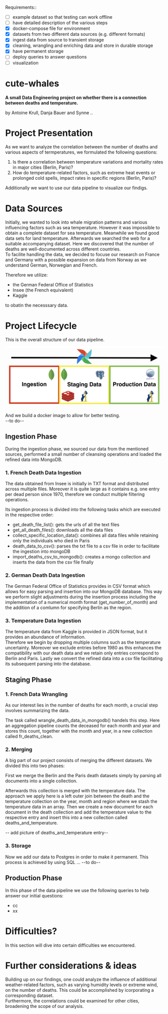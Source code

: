 Requirements::
- [ ] example dataset so that testing can work offline
- [ ] have detailed description of the various steps
- [x] docker-compose file for environment
- [x] datasets from two different data sources (e.g. different formats)
- [x] ingest data from source to transient storage
- [x] cleaning, wrangling and enriching data and store in durable storage
- [x] have permanent storage
- [ ] deploy queries to answer questions
- [ ] visualization

# cute-whales
**A small  Data Engineering project on whether there is a connection between deaths and temperature.**

by Antoine Krull, Danja Bauer and Synne .. 

# Project Presentation
As we want to analyze the correlation between the number of deaths and various aspects of termperatures, we formulated the following questions:
1. Is there a correlation between temperature variations and mortality rates in major cities (Berlin, Paris)?
2. How do temperature-related factors, such as extreme heat events or prolonged cold spells, impact rates in specific regions (Berlin, Paris)?

Additionally we want to use our data pipeline to visualize our findigs.

# Data Sources
Initially, we wanted to look into whale migration patterns and various influencing factors such as sea temperature.
However it was impossible to obtain a complete dataset for sea temperature.
Meanwhile we found good data sets for land temperature.
Afterwards we searched the web for a suitable accompanying dataset.
Here we discovered that the number of deaths are well-documented across different countries. \
To facilite handling the data, we decided to focuse our research on France and Germany with a possible expansion on data from Norway as we understand German, Norwegian and French.

Therefore we utilize: 
- the German Federal Office of Statistics
- Insee (the French equivalent) 
- Kaggle 

to obatin the necesssary data.

# Project Lifecycle
This is the overall structure of our data pipeline. 

![Alt text](Pipeline.png)

And we build a docker image to allow for better testing.\
 --to do--

## Ingestion Phase
During the ingestion phase, we sourced our data from the mentioned sources, performed a small number of cleansing operations and loaded the refined data into MongoDB.

### 1. French Death Data Ingestion
The data obtained from Insee is initially in TXT format and distributed across multiple files. Moreover it is quite large as it contains e.g. one entry per dead person since 1970, therefore we conduct multiple filtering operations. 

Its ingestion process is divided into the following tasks which are executed in the respective order: 
- get_death_file_list(): gets the urls of all the text files
- get_all_death_files(): downloads all the data files
- collect_specific_location_data(): combines all data files while retaining only the individuals who died in Paris
- death_data_to_csv(): parses the txt file to a csv file in order to facilitate the ingestion into mongoDB
- import_deaths_csv_to_mongodb(): creates a mongo collection and inserts the data from the csv file finally

### 2. German Death Data Ingestion
The German Federal Office of Statistics provides in CSV format which allows for easy parsing and insertion into our MongoDB database.
This way we perform slight adjustments during the insertion process including the implementation of a numerical month format (get_number_of_month) and the addition of a comlumn for specifying Berlin as the region.

### 3. Temperature Data Ingestion
The temperature data from Kaggle is provided in JSON format, but it provides an abundance of information.\
Therefore we begin by dropping multiple columns such as the temperature uncertainty.
Moreover we exclude entries before 1980 as this enhances the compatibility with our death data and we retain only entries correspond to Berlin and Paris.
Lastly we convert the refined data into a csv file facilitating its subsequent parsing into the database. 

## Staging Phase

### 1. French Data Wrangling
As our interest lies in the number of deaths for each month, a crucial step involves summarizing the data.

The task called wrangle_death_data_in_mongodb() handels this step. Here an aggregation pipeline counts the deceased for each month and year and stores this count, together with the month and year, in a new collection called fr_deaths_clean.

### 2. Merging
A big part of our project consists of merging the different datasets. We divided this into two phases:

First we merge the Berlin and the Paris death datasets simply by parsing all documents into a single collection.

Afterwards this collection is merged with the temperature data.
The approach we apply here is a left outer join between the death and the temperature collection on the year, month and region where we stash the temperature data in an array. Then we create a new document for each document in the death collection and add the temperature value to the respective entry and insert this into a new collection called deaths_and_temperature.

-- add picture of deaths_and_temperature entry--

### 3. Storage
Now we add our data to Postgres in order to make it permanent.
This process is achieved by using SQL ... --to do--

## Production Phase
In this phase of the data pipeline we use the following queries to help answer our initial questions:
- cc
- xx

# Difficulties?
In this section will dive into certain difficulties we encountered.

# Further considerations & ideas
Building up on our findings, one could analyze the influence of additional weather-related factors, such as varying humidity levels or extreme wind, on the number of deaths. This could be accomplished by icorporating a corresponding dataset. \
Furthermore, the correlations could be examined for other cities, broadening the scope of our analysis.